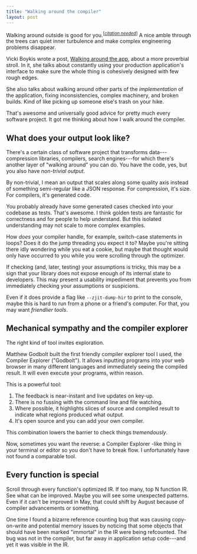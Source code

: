 ```yaml
---
title: "Walking around the compiler"
layout: post
---
```


Walking around outside is good for you.<sup>[<a href="https://en.wikipedia.org/wiki/Wikipedia:Citation_needed"><i>citation needed</i></a>]</sup>
A nice amble through the trees can quiet inner turbulence and make complex
engineering problems disappear.

Vicki Boykis wrote a post, [Walking around the
app](https://vickiboykis.com/2025/09/09/walking-around-the-app/), about a more
proverbial stroll. In it, she talks about constantly using your production
application's interface to make sure the whole thing is cohesively designed
with few rough edges.

She also talks about walking around other parts of the *implementation* of the
application, fixing inconsistencies, complex machinery, and broken builds. Kind
of like picking up someone else's trash on your hike.

That's awesome and universally good advice for pretty much every software
project. It got me thinking about how I walk around the compiler.

## What does your output look like?

There's a certain class of software project that transforms data---compression
libraries, compilers, search engines---for which there's another layer of
"walking around" you can do. You have the code, yes, but you also have
*non-trivial output*.

<!-- TODO pick another term -->

By non-trivial, I mean an output that scales along some quality axis instead of
something semi-regular like a JSON response. For compression, it's size. For
compilers, it's generated code.

You probably already have some generated cases checked into your codebase as
tests. That's awesome. I think golden tests are fantastic for correctness and
for people to help understand. But this isolated understanding may not scale to
more complex examples.

How *does* your compiler handle, for example, switch-case statements in loops?
Does it do the jump threading you expect it to? Maybe you're sitting there idly
wondering while you eat a cookie, but maybe that thought would only have
occurred to you while you were scrolling through the optimizer.

<!-- TODO maybe pick another example -->

If checking (and, later, testing) your assumptions is tricky, this may be a
sign that your library does not expose enough of its internal state to
developers. This may present a usability impediment that prevents you from
immediately checking your assumptions or suspicions.

<!-- TODO link to Kate -->

Even if it does provide a flag like `--zjit-dump-hir` to print to the console,
maybe this is hard to run from a phone or a friend's computer. For that, you
may want *friendlier tools*.

## Mechanical sympathy and the compiler explorer

The right kind of tool invites exploration.

Matthew Godbolt built the first friendly compiler explorer tool I used, the
Compiler Explorer ("Godbolt"). It allows inputting programs into your web
browser in many different languages and immediately seeing the compiled result.
It will even execute your programs, within reason.

This is a powerful tool:

1. The feedback is near-instant and live updates on key-up.
1. There is no fussing with the command line and file watching.
1. Where possible, it highlights slices of source and compiled result to
   indicate what regions produced what output.
1. It's open source and you can add your own compiler.

This combination lowers the barrier to check things *tremendously*.

Now, sometimes you want the reverse: a Compiler Explorer -like thing in your
terminal or editor so you don't have to break flow. I unfortunately have not
found a comparable tool.

## Every function is special

Scroll through every function's optimized IR. If too many, top N function IR.
See what can be improved. Maybe you will see some unexpected patterns. Even if
it can't be improved in May, that could shift by August because of compiler
advancements or something.

One time I found a bizarre reference counting bug that was causing
copy-on-write and potential memory issues by noticing that some objects that
should have been marked "immortal" in the IR were being refcounted. The bug was
not in the compiler, but far away in application setup code---and yet it was
visible in the IR.

